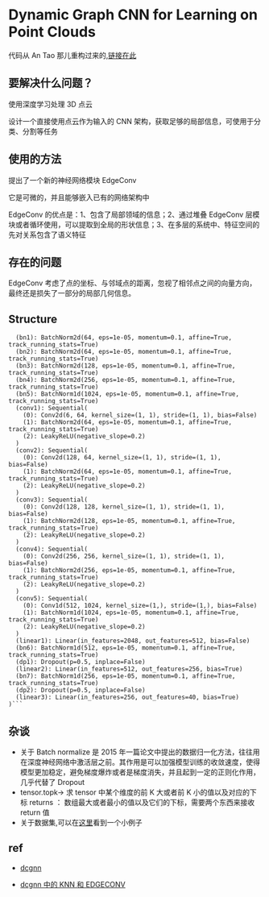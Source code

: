 # Dynamic Graph CNN for Learning on Point Clouds

代码从 An Tao 那儿重构过来的,[链接在此](https://github.com/AnTao97/dgcnn.pytorch)

## 要解决什么问题？

使用深度学习处理 3D 点云

设计一个直接使用点云作为输入的 CNN 架构，获取足够的局部信息，可使用于分类、分割等任务

## 使用的方法

提出了一个新的神经网络模块 EdgeConv

它是可微的，并且能够嵌入已有的网络架构中

EdgeConv 的优点是：1、包含了局部领域的信息；2、通过堆叠 EdgeConv 层模块或者循环使用，可以提取到全局的形状信息；3、在多层的系统中、特征空间的先对关系包含了语义特征

## 存在的问题

EdgeConv 考虑了点的坐标、与邻域点的距离，忽视了相邻点之间的向量方向，最终还是损失了一部分的局部几何信息。

## Structure

````DGCNN_cls(
  (bn1): BatchNorm2d(64, eps=1e-05, momentum=0.1, affine=True, track_running_stats=True)
  (bn2): BatchNorm2d(64, eps=1e-05, momentum=0.1, affine=True, track_running_stats=True)
  (bn3): BatchNorm2d(128, eps=1e-05, momentum=0.1, affine=True, track_running_stats=True)
  (bn4): BatchNorm2d(256, eps=1e-05, momentum=0.1, affine=True, track_running_stats=True)
  (bn5): BatchNorm1d(1024, eps=1e-05, momentum=0.1, affine=True, track_running_stats=True)
  (conv1): Sequential(
    (0): Conv2d(6, 64, kernel_size=(1, 1), stride=(1, 1), bias=False)
    (1): BatchNorm2d(64, eps=1e-05, momentum=0.1, affine=True, track_running_stats=True)
    (2): LeakyReLU(negative_slope=0.2)
  )
  (conv2): Sequential(
    (0): Conv2d(128, 64, kernel_size=(1, 1), stride=(1, 1), bias=False)
    (1): BatchNorm2d(64, eps=1e-05, momentum=0.1, affine=True, track_running_stats=True)
    (2): LeakyReLU(negative_slope=0.2)
  )
  (conv3): Sequential(
    (0): Conv2d(128, 128, kernel_size=(1, 1), stride=(1, 1), bias=False)
    (1): BatchNorm2d(128, eps=1e-05, momentum=0.1, affine=True, track_running_stats=True)
    (2): LeakyReLU(negative_slope=0.2)
  )
  (conv4): Sequential(
    (0): Conv2d(256, 256, kernel_size=(1, 1), stride=(1, 1), bias=False)
    (1): BatchNorm2d(256, eps=1e-05, momentum=0.1, affine=True, track_running_stats=True)
    (2): LeakyReLU(negative_slope=0.2)
  )
  (conv5): Sequential(
    (0): Conv1d(512, 1024, kernel_size=(1,), stride=(1,), bias=False)
    (1): BatchNorm1d(1024, eps=1e-05, momentum=0.1, affine=True, track_running_stats=True)
    (2): LeakyReLU(negative_slope=0.2)
  )
  (linear1): Linear(in_features=2048, out_features=512, bias=False)
  (bn6): BatchNorm1d(512, eps=1e-05, momentum=0.1, affine=True, track_running_stats=True)
  (dp1): Dropout(p=0.5, inplace=False)
  (linear2): Linear(in_features=512, out_features=256, bias=True)
  (bn7): BatchNorm1d(256, eps=1e-05, momentum=0.1, affine=True, track_running_stats=True)
  (dp2): Dropout(p=0.5, inplace=False)
  (linear3): Linear(in_features=256, out_features=40, bias=True)
)```
````

## 杂谈

- 关于 Batch normalize
  是 2015 年一篇论文中提出的数据归一化方法，往往用在深度神经网络中激活层之前。其作用是可以加强模型训练的收敛速度，使得模型更加稳定，避免梯度爆炸或者是梯度消失，并且起到一定的正则化作用，几乎代替了 Dropout
- tensor.topk-> 求 tensor 中某个维度的前 K 大或者前 K 小的值以及对应的下标
  returns ： 数组最大或者最小的值以及它们的下标，需要两个东西来接收 return 值
- 关于数据集,可以在[这里](./data/LoadModelNet40Data.ipynb)看到一个小例子

## ref

- [dcgnn](https://blog.csdn.net/W1995S/article/details/113747174?utm_medium=distribute.pc_relevant.none-task-blog-2~default~baidujs_title~default-0.pc_relevant_paycolumn_v3&spm=1001.2101.3001.4242.1&utm_relevant_index=3)

- [dcgnn 中的 KNN 和 EDGECONV](https://blog.csdn.net/weixin_45482843/category_10835196.html)
